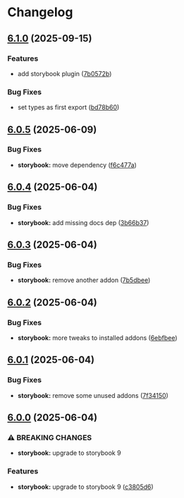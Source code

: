 # Changelog

## [6.1.0](https://github.com/fusionary/web-configs/compare/storybook-config@v6.0.5...storybook-config@v6.1.0) (2025-09-15)


### Features

* add storybook plugin ([7b0572b](https://github.com/fusionary/web-configs/commit/7b0572b6e1bab1375d1f86292a95644877c01b5b))


### Bug Fixes

* set types as first export ([bd78b60](https://github.com/fusionary/web-configs/commit/bd78b60ba2363c76d695c13ee4046d1897792908))

## [6.0.5](https://github.com/fusionary/web-configs/compare/storybook-config@v6.0.4...storybook-config@v6.0.5) (2025-06-09)


### Bug Fixes

* **storybook:** move dependency ([f6c477a](https://github.com/fusionary/web-configs/commit/f6c477a265b8fdd553eb260a474e0058ab91b641))

## [6.0.4](https://github.com/fusionary/web-configs/compare/storybook-config@v6.0.3...storybook-config@v6.0.4) (2025-06-04)


### Bug Fixes

* **storybook:** add missing docs dep ([3b66b37](https://github.com/fusionary/web-configs/commit/3b66b374eba58558e4dbc8e2714c812f693b243b))

## [6.0.3](https://github.com/fusionary/web-configs/compare/storybook-config@v6.0.2...storybook-config@v6.0.3) (2025-06-04)


### Bug Fixes

* **storybook:** remove another addon ([7b5dbee](https://github.com/fusionary/web-configs/commit/7b5dbeea7bf245dbf5a68e1cd9618d41139347ea))

## [6.0.2](https://github.com/fusionary/web-configs/compare/storybook-config@v6.0.1...storybook-config@v6.0.2) (2025-06-04)


### Bug Fixes

* **storybook:** more tweaks to installed addons ([6ebfbee](https://github.com/fusionary/web-configs/commit/6ebfbeec7a3cd39cf2f329ddc5043d5cb4dc45c0))

## [6.0.1](https://github.com/fusionary/web-configs/compare/storybook-config@v6.0.0...storybook-config@v6.0.1) (2025-06-04)


### Bug Fixes

* **storybook:** remove some unused addons ([7f34150](https://github.com/fusionary/web-configs/commit/7f3415029dd6e1c066d5f58ad1fc2200e5b8918a))

## [6.0.0](https://github.com/fusionary/web-configs/compare/storybook-config@v5.2.0...storybook-config@v6.0.0) (2025-06-04)


### ⚠ BREAKING CHANGES

* **storybook:** upgrade to storybook 9

### Features

* **storybook:** upgrade to storybook 9 ([c3805d6](https://github.com/fusionary/web-configs/commit/c3805d616a4dc4a975838064f17083f73e80e210))
